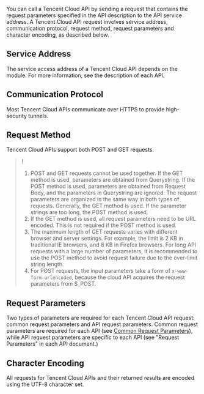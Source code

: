 ﻿[//]: # (chinagitpath:XXXXX)

You can call a Tencent Cloud API by sending a request that contains the request parameters specified in the API description to the API service address. A Tencent Cloud API request involves service address, communication protocol, request method, request parameters and character encoding, as described below.

## Service Address
The service access address of a Tencent Cloud API depends on the module. For more information, see the description of each API.

## Communication Protocol
Most Tencent Cloud APIs communicate over HTTPS to provide high-security tunnels.

## Request Method
Tencent Cloud APIs support both POST and GET requests.

>!
>1. POST and GET requests cannot be used together. If the GET method is used, parameters are obtained from Querystring. If the POST method is used, parameters are obtained from Request Body, and the parameters in Querystring are ignored. The request parameters are organized in the same way in both types of requests. Generally, the GET method is used. If the parameter strings are too long, the POST method is used.
>2. If the GET method is used, all request parameters need to be URL encoded. This is not required if the POST method is used.
>3. The maximum length of GET requests varies with different browser and server settings. For example, the limit is 2 KB in traditional IE browsers, and 8 KB in Firefox browsers. For long API requests with a large number of parameters, it is recommended to use the POST method to avoid request failure due to the over-limit string length.
>4. For POST requests, the input parameters take a form of `x-www-form-urlencoded`, because the cloud API acquires the request parameters from $_POST.

## Request Parameters
Two types of parameters are required for each Tencent Cloud API request: common request parameters and API request parameters. Common request parameters are required for each API (see [Common Request Parameters](https://cloud.tencent.com/document/product/1014/31224)), while API request parameters are specific to each API (see "Request Parameters" in each API document.)

## Character Encoding
All requests for Tencent Cloud APIs and their returned results are encoded using the UTF-8 character set.

